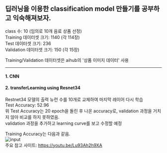 ## 딥러닝을 이용한 classification model 만들기를 공부하고 익숙해져보자.
class 수: 10 (임의로 10개 음료 상품 선정)  
Training 데이터셋 크기: 1140 (각 114장)  
Test 데이터셋 크기: 236  
Validation 데이터셋 크기: 150 (각 15장)  
  
Training/Validation 데이터셋은 aihub의 '상품 이미지 데이터' 사용  

---

#### 1. CNN  
  
#### 2. transferLearning using Resnet34  
Restnet34 모델의 출력 뉴런 수를 10개로 교체하여 마지막 레이어 다시 학습  
Test Accuracy: 52.96  
위 Test Accuracy는 20 epoch을 돌린 후 나온 accuracy로, validation 과정을 거치지 않아 비교를 하지 못하였음.  
validation 과정을 추가하고 learning curve를 보고 수정할 예정  
  
Training Accuracy는 다음과 같음.  
![input](https://user-images.githubusercontent.com/51364769/127870250-ba2bbab0-4f94-4566-a5ff-9a50b930d7f5.JPG)  
주요 참고 사이트: https://youtu.be/Lu93Ah2h9XA  
